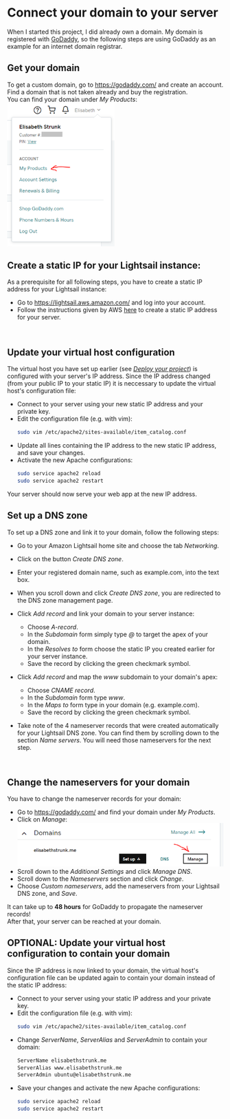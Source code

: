 # Connect your domain to your server

When I started this project, I did already own a domain. My domain is registered with [GoDaddy](https://godaddy.com/), so the following steps are using GoDaddy as an example for an internet domain registrar.

## Get your domain
To get a custom domain, go to https://godaddy.com/ and create an account.<br>
Find a domain that is not taken already and buy the registration.<br>
You can find your domain under *My Products*:<br>
<kbd><img src="readme_images/godaddy-products.PNG" width=250></kbd>
<br>

## Create a static IP for your Lightsail instance:
As a prerequisite for all following steps, you have to create a static IP address for your Lightsail instance:

* Go to https://lightsail.aws.amazon.com/ and log into your account.
* Follow the instructions given by AWS [here](https://lightsail.aws.amazon.com/ls/docs/en_us/articles/lightsail-create-static-ip) to create a static IP address for your server.
<br>

## Update your virtual host configuration
The virtual host you have set up earlier (see [*Deploy your project*](deploy_your_project.md)) is configured with your server's IP address. Since the IP address changed (from your public IP to your static IP) it is neccessary to update the virtual host's configuration file:

* Connect to your server using your new static IP address and your private key.
* Edit the configuration file (e.g. with vim):
    ```bash
    sudo vim /etc/apache2/sites-available/item_catalog.conf
    ```
* Update all lines containing the IP address to the new static IP address, and save your changes.
* Activate the new Apache configurations:
    ```bash
    sudo service apache2 reload
    sudo service apache2 restart
    ```

Your server should now serve your web app at the new IP address.
<br>

## Set up a DNS zone
To set up a DNS zone and link it to your domain, follow the following steps:

* Go to your Amazon Lightsail home site and choose the tab *Networking*.
* Click on the button *Create DNS zone*.
* Enter your registered domain name, such as example.com, into the text box.
* When you scroll down and click *Create DNS zone*, you are redirected to the DNS zone management page.
* Click *Add record* and link your domain to your server instance:

    - Choose *A-record*.
    - In the *Subdomain* form simply type *@* to target the apex of your domain.
    - In the *Resolves to* form choose the static IP you created earlier for your server instance.
    - Save the record by clicking the green checkmark symbol.
* Click *Add record* and map the *www* subdomain to your domain's apex:
 
    - Choose *CNAME record*.
    - In the *Subdomain* form type *www*.
    - In the *Maps to* form type in your domain (e.g. example.com).
    - Save the record by clicking the green checkmark symbol.
* Take note of the 4 nameserver records that were created automatically for your Lightsail DNS zone. You can find them by scrolling down to the section *Name servers*. You will need those nameservers for the next step.
<br>

## Change the nameservers for your domain
You have to change the nameserver records for your domain:

* Go to https://godaddy.com/ and find your domain under *My Products*.
* Click on *Manage*:<br>
    <kbd><img src="readme_images/godaddy-manage-domain.PNG" width=550></kbd>
* Scroll down to the *Additional Settings* and click *Manage DNS*.
* Scroll down to the *Nameservers* section and click *Change*.
* Choose *Custom nameservers*, add the nameservers from your Lightsail DNS zone, and *Save*.

It can take up to **48 hours** for GoDaddy to propagate the nameserver records!<br>
After that, your server can be reached at your domain.
<br>

## OPTIONAL: Update your virtual host configuration to contain your domain
Since the IP address is now linked to your domain, the virtual host's configuration file can be updated again to contain your domain instead of the static IP address:

* Connect to your server using your static IP address and your private key.
* Edit the configuration file (e.g. with vim):
    ```bash
    sudo vim /etc/apache2/sites-available/item_catalog.conf
    ```
* Change *ServerName*, *ServerAlias* and *ServerAdmin* to contain your domain:
    ```bash
    ServerName elisabethstrunk.me
    ServerAlias www.elisabethstrunk.me
    ServerAdmin ubuntu@elisabethstrunk.me
    ```
* Save your changes and activate the new Apache configurations:
    ```bash
    sudo service apache2 reload
    sudo service apache2 restart
    ```
